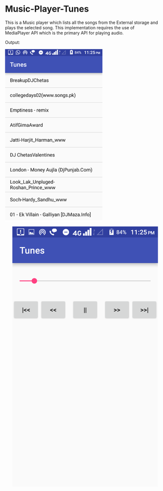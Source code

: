 # Music-Player-Tunes
This is a Music player which lists all the songs from the External storage and plays the selected song. This implementation requires the use of MediaPlayer API which is the primary API for playing audio. 

Output: 

<p align="left">
    <img src="images/device_screenshot1.png" alt="Web Launcher"/>
</p
>
<p align="right">
    <img src="images/device_screenshot2.png" alt="Web Launcher"/>
</p>

